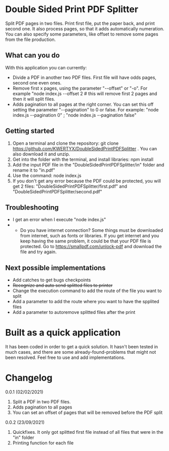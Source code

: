 # Double Sided Print PDF Splitter
Split PDF pages in two files. Print first file, put the paper back, and print second one. It also process pages, so that it adds automatically numeration. You can also specify some parameters, like offset to remove some pages from the file production.

## What can you do
With this application you can currently:
- Divide a PDF in another two PDF files. First file will have odds pages, second one even ones.
- Remove first x pages, using the parameter "--offset" or "-o". For example "node index.js --offset 2 # this will remove first 2 pages and then it will split files.
- Adds pagination to all pages at the right corner. You can set this off setting the parameter "--pagination" to 0 or false. For example: "node index.js --pagination 0" ; "node index.js --pagination false"

## Getting started
1. Open a terminal and clone the repository: git clone https://github.com/KWERTYX/DoubleSidedPrintPDFSplitter . You can also download it and unzip.
2. Get into the folder with the terminal, and install libraries: npm install
3. Add the input PDF file in the "DoubleSidedPrintPDFSplitter/in" folder and rename it to "in.pdf"
4. Use the command: node index.js
5. If you don't get any error because the PDF could be protected, you will get 2 files: "DoubleSidedPrintPDFSplitter/first.pdf" and "DoubleSidedPrintPDFSplitter/second.pdf"

## Troubleshooting
- I get an error when I execute "node index.js"
- - Do you have internet connection? Some things must be downloaded from internet, such as fonts or libraries. If you get internet and you keep having the same problem, it could be that your PDF file is protected. Go to https://smallpdf.com/unlock-pdf and download the file and try again. 

## Next possible implementations
- Add catches to get bugs checkpoints
- ~~Recognize and auto send splitted files to printer~~
- Change the execution command to add the route of the file you want to split
- Add a parameter to add the route where you want to have the spplited files
- Add a parameter to autoremove splitted files after the print

# Built as a quick application
It has been coded in order to get a quick solution. It hasn't been tested in much cases, and there are some already-found-problems that might not been resolved. Feel free to use and add implementations. 

# Changelog
0.0.1 (02/02/2021)
1. Split a PDF in two PDF files.
2. Adds pagination to all pages
3. You can set an offset of pages that will be removed before the PDF split

0.0.2 (23/09/2021)
1. Quickfixes. It only got splitted first file instead of all files that were in the "in" folder
2. Printing function for each file
